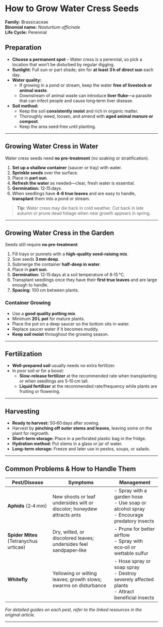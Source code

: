 # How to Grow Water Cress Seeds

**Family:** Brassicaceae  
**Binomial name:** _Nasturtium officinale_  
**Life Cycle:** Perennial  

## Preparation

- **Choose a permanent spot** – Water cress is a perennial, so pick a location that won’t be disturbed by regular digging.  
- **Sunlight:** Full sun or part shade; aim for **at least 3 h of direct sun** each day.  
- **Water quality:**  
  - If growing in a pond or stream, keep the water **free of livestock or animal waste**.  
  - Downstream of animal waste can introduce **liver fluke**—a parasite that can infect people and cause long‑term liver disease.  
- **Soil method:**  
  - Keep the soil **consistently moist** and rich in organic matter.  
  - Thoroughly weed, loosen, and amend with **aged animal manure or compost**.  
  - Keep the area seed‑free until planting.

---

## Growing Water Cress in Water

Water cress seeds need **no pre‑treatment** (no soaking or stratification).

1. **Set up a shallow container** (saucer or tray) with water.  
2. **Sprinkle seeds** over the surface.  
3. Place in **part sun**.  
4. **Refresh the water** as needed—clear, fresh water is essential.  
5. **Germination:** 12‑15 days.  
6. When seedlings have **4‑6 true leaves** and are easy to handle, **transplant** them into a pond or stream.

> **Tip:** Water cress may die back in cold weather. Cut back in late autumn or prune dead foliage when new growth appears in spring.

---

## Growing Water Cress in the Garden

Seeds still require **no pre‑treatment**.

1. Fill trays or punnets with a **high‑quality seed‑raising mix**.  
2. Sow seeds **3 mm deep**.  
3. Submerge the container **half‑deep in water**.  
4. Place in **part sun**.  
5. **Germination:** 12‑15 days at a soil temperature of 8‑15 °C.  
6. Transplant seedlings once they have their **first true leaves** and are large enough to handle.  
7. **Spacing:** 100 cm between plants.

### Container Growing

- Use a **good quality potting mix**.  
- Minimum **20 L pot** for mature plants.  
- Place the pot on a deep saucer so the bottom sits in water.  
- Replace saucer water if it becomes muddy.  
- **Keep soil moist** throughout the growing season.

---

## Fertilization

- **Well‑prepared soil** usually needs no extra fertilizer.  
- In poor soil or for a boost:  
  - **Slow‑release fertilizer** at the recommended rate when transplanting or when seedlings are 5‑10 cm tall.  
  - **Liquid fertilizer** at the recommended rate/frequency while plants are fruiting or flowering.

---

## Harvesting

- **Ready to harvest:** 50‑60 days after sowing.  
- Harvest by **pinching off outer stems and leaves**, leaving some on the plant for regrowth.  
- **Short‑term storage:** Place in a perforated plastic bag in the fridge.  
- **Hydration method:** Put stems in a glass or jar of water.  
- **Long‑term storage:** Freeze and later use in pestos, soups, or salads.

---

## Common Problems & How to Handle Them

| Pest/Disease | Symptoms | Management |
|--------------|----------|------------|
| **Aphids** (2‑4 mm) | New shoots or leaf undersides wilt or discolor; honeydew attracts ants | - Spray with a garden hose<br>- Use soap or alcohol spray<br>- Encourage predatory insects |
| **Spider Mites** (Tetranychus urticae) | Dry, wilted, or discolored leaves; undersides feel sandpaper‑like | - Prune for better airflow<br>- Spray with eco‑oil or wettable sulfur |
| **Whitefly** | Yellowing or wilting leaves; growth slows; swarms on disturbance | - Hose spray or soap spray<br>- Destroy severely affected plants<br>- Attract beneficial insects |

*For detailed guides on each pest, refer to the linked resources in the original article.*

---